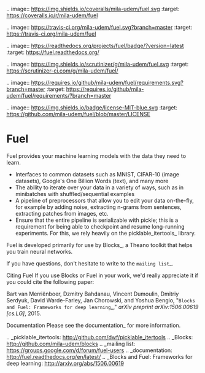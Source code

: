 .. image:: https://img.shields.io/coveralls/mila-udem/fuel.svg
   :target: https://coveralls.io/r/mila-udem/fuel

.. image:: https://travis-ci.org/mila-udem/fuel.svg?branch=master
   :target: https://travis-ci.org/mila-udem/fuel

.. image:: https://readthedocs.org/projects/fuel/badge/?version=latest
   :target: https://fuel.readthedocs.org/

.. image:: https://img.shields.io/scrutinizer/g/mila-udem/fuel.svg
   :target: https://scrutinizer-ci.com/g/mila-udem/fuel/

.. image:: https://requires.io/github/mila-udem/fuel/requirements.svg?branch=master
   :target: https://requires.io/github/mila-udem/fuel/requirements/?branch=master

.. image:: https://img.shields.io/badge/license-MIT-blue.svg
   :target: https://github.com/mila-udem/fuel/blob/master/LICENSE

Fuel
====

Fuel provides your machine learning models with the data they need to learn.

* Interfaces to common datasets such as MNIST, CIFAR-10 (image datasets), Google's One Billion Words (text), and many more
* The ability to iterate over your data in a variety of ways, such as in minibatches with shuffled/sequential examples
* A pipeline of preprocessors that allow you to edit your data on-the-fly, for example by adding noise, extracting n-grams from sentences, extracting patches from images, etc.
* Ensure that the entire pipeline is serializable with pickle; this is a requirement for being able to checkpoint and resume long-running experiments. For this, we rely heavily on the picklable_itertools_ library.

Fuel is developed primarily for use by Blocks_, a Theano toolkit that helps you train neural networks.

If you have questions, don't hesitate to write to the `mailing list`_.

Citing Fuel
   If you use Blocks or Fuel in your work, we'd really appreciate it if you could cite the following paper:
   
   Bart van Merriënboer, Dzmitry Bahdanau, Vincent Dumoulin, Dmitriy Serdyuk, David Warde-Farley, Jan Chorowski, and Yoshua Bengio, "`Blocks and Fuel: Frameworks for deep learning`_," *arXiv preprint arXiv:1506.00619 [cs.LG]*, 2015.
    
Documentation
   Please see the documentation_ for more information.


.. _picklable_itertools: http://github.com/dwf/picklable_itertools
.. _Blocks: http://github.com/mila-udem/blocks
.. _mailing list: https://groups.google.com/d/forum/fuel-users
.. _documentation: http://fuel.readthedocs.org/en/latest/
.. _Blocks and Fuel\: Frameworks for deep learning: http://arxiv.org/abs/1506.00619

